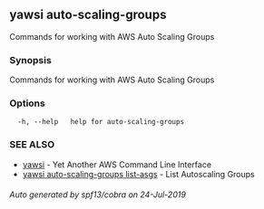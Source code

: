## yawsi auto-scaling-groups

Commands for working with AWS Auto Scaling Groups

### Synopsis


Commands for working with AWS Auto Scaling Groups

### Options

```
  -h, --help   help for auto-scaling-groups
```

### SEE ALSO
* [yawsi](yawsi.md)	 - Yet Another AWS Command Line Interface
* [yawsi auto-scaling-groups list-asgs](yawsi_auto-scaling-groups_list-asgs.md)	 - List Autoscaling Groups

###### Auto generated by spf13/cobra on 24-Jul-2019
